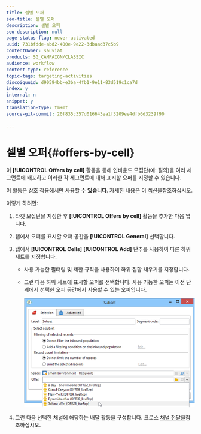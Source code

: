 ```yaml
---
title: 셀별 오퍼
seo-title: 셀별 오퍼
description: 셀별 오퍼
seo-description: null
page-status-flag: never-activated
uuid: 731bfdde-abd2-400e-9e22-3dbaad37c5b9
contentOwner: sauviat
products: SG_CAMPAIGN/CLASSIC
audience: workflow
content-type: reference
topic-tags: targeting-activities
discoiquuid: d90594bb-e3ba-4fb1-9e11-83d519c1ca7d
index: y
internal: n
snippet: y
translation-type: tm+mt
source-git-commit: 20f835c357d016643ea1f3209ee4dfb6d3239f90

---
```



# 셀별 오퍼{#offers-by-cell}

이 **[!UICONTROL Offers by cell]** 활동을 통해 인바운드 모집단(예: 질의)을 여러 세그먼트에 배포하고 이러한 각 세그먼트에 대해 표시할 오퍼를 지정할 수 있습니다.

이 활동은 상호 작용에서만 사용할 수 **있습니다**. 자세한 내용은 이 [섹션을](../../interaction/using/about-outbound-channels.md)참조하십시오.

이렇게 하려면:

1. 타겟 모집단을 지정한 후 **[!UICONTROL Offers by cell]** 활동을 추가한 다음 엽니다.
1. 탭에서 오퍼를 표시할 오퍼 공간을 **[!UICONTROL General]** 선택합니다.
1. 탭에서 **[!UICONTROL Cells]** **[!UICONTROL Add]** 단추를 사용하여 다른 하위 세트를 지정합니다.

   * 사용 가능한 필터링 및 제한 규칙을 사용하여 하위 집합 채우기를 지정합니다.
   * 그런 다음 하위 세트에 표시할 오퍼를 선택합니다. 사용 가능한 오퍼는 이전 단계에서 선택한 오퍼 공간에서 사용할 수 있는 오퍼입니다.

      ![](assets/int_offer_per_cell1.png)

1. 그런 다음 선택한 채널에 해당하는 배달 활동을 구성합니다. 크로스 [채널 전달을](../../workflow/using/cross-channel-deliveries.md)참조하십시오.

